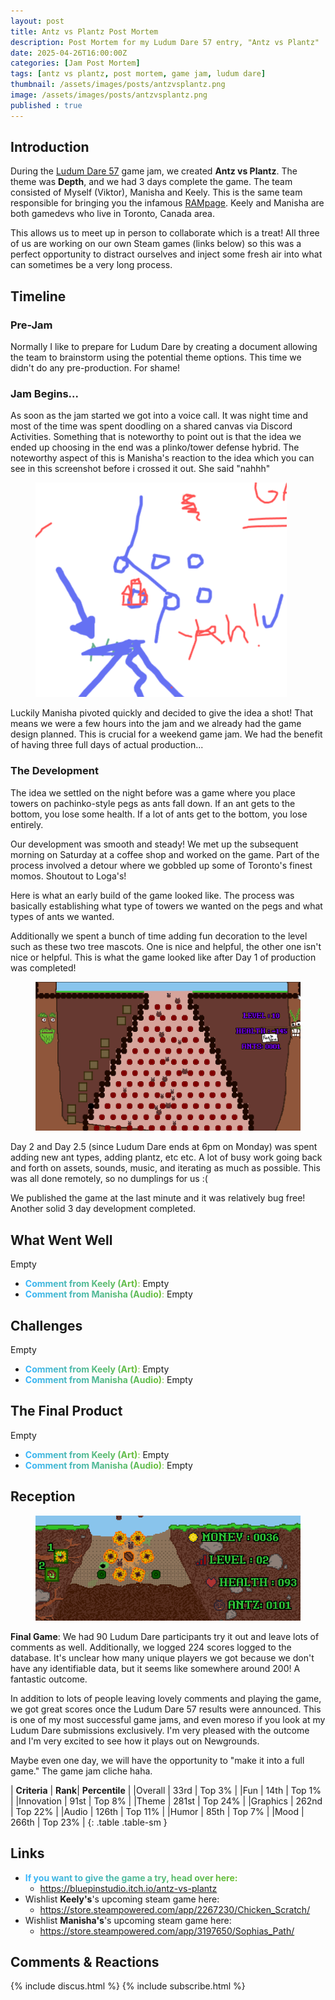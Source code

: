 ```yaml
---
layout: post
title: Antz vs Plantz Post Mortem
description: Post Mortem for my Ludum Dare 57 entry, "Antz vs Plantz"
date: 2025-04-26T16:00:00Z
categories: [Jam Post Mortem]
tags: [antz vs plantz, post mortem, game jam, ludum dare]
thumbnail: /assets/images/posts/antzvsplantz.png
image: /assets/images/posts/antzvsplantz.png
published : true
---
```


## Introduction

During the [Ludum Dare 57](https://ldjam.com/) game jam, we created **Antz vs Plantz**. The theme was **Depth**, and we had 3 days complete the game. The team consisted of Myself (Viktor), Manisha and Keely. This is the same team responsible for bringing you the infamous [RAMpage](https://bluepinstudio.itch.io/rampage). Keely and Manisha are both gamedevs who live in Toronto, Canada area. 

This allows us to meet up in person to collaborate which is a treat! All three of us are working on our own Steam games (links below) so this was a perfect opportunity to distract ourselves and inject some fresh air into what can sometimes be a very long process.


## Timeline

### Pre-Jam
Normally I like to prepare for Ludum Dare by creating a document allowing the team to brainstorm using the potential theme options. This time we didn't do any pre-production. For shame!

### Jam Begins...
As soon as the jam started we got into a voice call. It was night time and most of the time was spent doodling on a shared canvas via Discord Activities. Something that is noteworthy to point out is that the idea we ended up choosing in the end was a plinko/tower defense hybrid. The noteworthy aspect of this is Manisha's reaction to the idea which you can see in this screenshot before i crossed it out. She said "nahhh"

  <figure>
  <img src="/assets/images/posts/AntzManisha.PNG" alt="Manisha wrote nahhh for our idea">
  </figure>

Luckily Manisha pivoted quickly and decided to give the idea a shot! That means we were a few hours into the jam and we already had the game design planned. This is crucial for a weekend game jam. We had the benefit of having three full days of actual production...

### The Development
The idea we settled on the night before was a game where you place towers on pachinko-style pegs as ants fall down. If an ant gets to the bottom, you lose some health. If a lot of ants get to the bottom, you lose entirely.

Our development was smooth and steady! We met up the subsequent morning on Saturday at a coffee shop and worked on the game. Part of the process involved a detour where we gobbled up some of Toronto's finest momos. Shoutout to Loga's! 

Here is what an early build of the game looked like. The process was basically establishing what type of towers we wanted on the pegs and what types of ants we wanted.

Additionally we spent a bunch of time adding fun decoration to the level such as these two tree mascots. One is nice and helpful, the other one isn't nice or helpful. This is what the game looked like after Day 1 of production was completed!

  <figure>
  <img src="/assets/images/posts/AntzvsPlantzDay1.PNG" alt="Antz vs Plantz Early Screenshot">
  </figure>

Day 2 and Day 2.5 (since Ludum Dare ends at 6pm on Monday) was spent adding new ant types, adding plantz, etc etc. A lot of busy work going back and forth on assets, sounds, music, and iterating as much as possible. This was all done remotely, so no dumplings for us :(

We published the game at the last minute and it was relatively bug free! Another solid 3 day development completed.


## What Went Well
Empty
- <span style="background: linear-gradient(90deg, #38b5ff, #6abe30); -webkit-background-clip: text; color: transparent;">**Comment from Keely (Art)**:</span> Empty
- <span style="background: linear-gradient(90deg, #38b5ff, #6abe30); -webkit-background-clip: text; color: transparent;">**Comment from Manisha (Audio)**:</span> Empty


## Challenges
Empty
- <span style="background: linear-gradient(90deg, #38b5ff, #6abe30); -webkit-background-clip: text; color: transparent;">**Comment from Keely (Art)**:</span> Empty
- <span style="background: linear-gradient(90deg, #38b5ff, #6abe30); -webkit-background-clip: text; color: transparent;">**Comment from Manisha (Audio)**:</span> Empty


## The Final Product
Empty
- <span style="background: linear-gradient(90deg, #38b5ff, #6abe30); -webkit-background-clip: text; color: transparent;">**Comment from Keely (Art)**:</span> Empty
- <span style="background: linear-gradient(90deg, #38b5ff, #6abe30); -webkit-background-clip: text; color: transparent;">**Comment from Manisha (Audio)**:</span> Empty



## Reception

  <figure>
  <img src="/assets/images/posts/AntzvsPlantz.gif" alt="Antz vs Plantz gameplay gif">
  </figure>

**Final Game**: We had 90 Ludum Dare participants try it out and leave lots of comments as well. Additionally, we logged 224 scores logged to the database. It's unclear how many unique players we got because we don't have any identifiable data, but it seems like somewhere around 200! A fantastic outcome.

In addition to lots of people leaving lovely comments and playing the game, we got great scores once the Ludum Dare 57 results were announced. This is one of my most successful game jams, and even moreso if you look at my Ludum Dare submissions exclusively. I'm very pleased with the outcome and I'm very excited to see how it plays out on Newgrounds. 

Maybe even one day, we will have the opportunity to "make it into a full game." The game jam cliche haha.



| **Criteria**    | **Rank**| **Percentile** |
|Overall       | 33rd |  Top 3% | 
|Fun           | 14th |  Top 1% |
|Innovation    | 91st |  Top 8% |
|Theme         | 281st |  Top 24% |
|Graphics      | 262nd |  Top 22% |
|Audio         | 126th |  Top 11% | 
|Humor         | 85th |  Top 7% | 
|Mood          | 266th |  Top 23% | 
{: .table .table-sm }

## Links

- <span style="background: linear-gradient(90deg, #38b5ff, #6abe30); -webkit-background-clip: text; color: transparent;">**If you want to give the game a try, head over here:**</span>
  - <https://bluepinstudio.itch.io/antz-vs-plantz>
- Wishlist **Keely's**'s upcoming steam game here: 
  - <https://store.steampowered.com/app/2267230/Chicken_Scratch/>
- Wishlist **Manisha's**'s upcoming steam game here: 
  - <https://store.steampowered.com/app/3197650/Sophias_Path/>


## Comments & Reactions

{% include discus.html %}
{% include subscribe.html %}